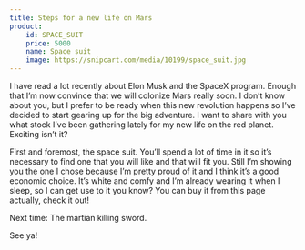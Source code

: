 ```yaml
---
title: Steps for a new life on Mars
product:
    id: SPACE_SUIT
    price: 5000
    name: Space suit
    image: https://snipcart.com/media/10199/space_suit.jpg
---
```


I have read a lot recently about Elon Musk and the SpaceX program. Enough that I’m now convince that we will colonize Mars really soon. I don’t know about you, but I prefer to be ready when this new revolution happens so I’ve decided to start gearing up for the big adventure. I want to share with you what stock I’ve been gathering lately for my new life on the red planet. Exciting isn’t it?

First and foremost, the space suit. You’ll spend a lot of time in it so it’s necessary to find one that you will like and that will fit you. Still I’m showing you the one I chose because I’m pretty proud of it and I think it’s a good economic choice. It’s white and comfy and I’m already wearing it when I sleep, so I can get use to it you know? You can buy it from this page actually, check it out!

Next time: The martian killing sword.

See ya!